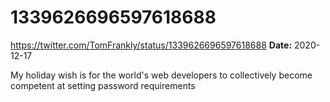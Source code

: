 # 1339626696597618688
https://twitter.com/TomFrankly/status/1339626696597618688
**Date:** 2020-12-17

My holiday wish is for the world's web developers to collectively become competent at setting password requirements

